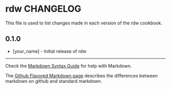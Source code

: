rdw CHANGELOG
=============

This file is used to list changes made in each version of the rdw cookbook.

0.1.0
-----
- [your_name] - Initial release of rdw

- - -
Check the [Markdown Syntax Guide](http://daringfireball.net/projects/markdown/syntax) for help with Markdown.

The [Github Flavored Markdown page](http://github.github.com/github-flavored-markdown/) describes the differences between markdown on github and standard markdown.
